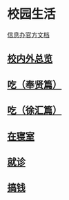 # 校园生活

[信息办官方文档](https://xxb.ecust.edu.cn/jbzs/list.htm)

## [校内外总览](./college_space.md)

## [吃（奉贤篇）](./eat.md)

## [吃（徐汇篇）](./eat2.md)

## [在寝室](./in_dorm.md)

## [就诊](./hospital.md)

## [搞钱](./money.md)
